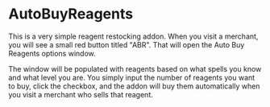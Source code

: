 # AutoBuyReagents
This is a very simple reagent restocking addon. When you visit a merchant, you will see a small red button titled "ABR". That will open the Auto Buy Reagents options window.  

The window will be populated with reagents based on what spells you know and what level you are. You simply input the number of reagents you want to buy, click the checkbox, and the addon will buy them automatically when you visit a merchant who sells that reagent.
